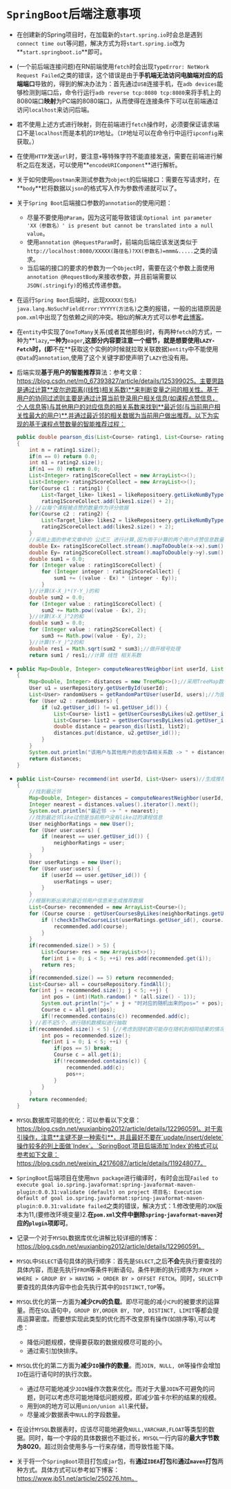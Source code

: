 # `SpringBoot`后端注意事项

- 在创建新的Spring项目时，在加载新的`start.spring.io`时会总是遇到`connect time out`等问题，解决方式为将`start.spring.io`改为**`start.springboot.io`**即可。

- (一个前后端连接问题)在RN前端使用`fetch`时会出现`TypeError: NetWork Request Failed`之类的错误，这个错误是由于**手机端无法访问电脑端对应的后端端口**导致的，得到的解决办法为：首先通过`USB`连接手机，在`adb devices`能够检测到端口后，命令行运行`adb reverse tcp:8080 tcp:8080`来将手机上的8080端口**映射**为PC端的8080端口，从而使得在连接条件下可以在前端通过访问`localhost`来访问后端。

- 若不使用上述方式进行映射，则在前端进行`fetch`操作时，必须要保证请求端口不是`localhost`而是本机的`IP`地址。（`IP`地址可以在命令行中运行`ipconfig`来获取。）

- 在使用`HTTP`发送`url`时，要注意`+`等特殊字符不能直接发送，需要在前端进行解析之后在发送，可以使用**`encodeURIComponent`**进行解析。

- 关于如何使用`postman`来测试参数为`object`的后端接口：需要在写请求时，在**`body`**栏将数据以`json`的格式写入作为参数传递就可以了。

- 关于`Spring Boot`后端接口参数的`annotation`的使用问题：

  - 尽量不要使用`@Param`，因为这可能导致错误:`Optional int parameter 'XX（参数名）' is present but cannot be translated into a null value`。
  - 使用`annotation @RequestParam`时，前端向后端应该发送类似于`http://localhost:8080/XXXXX(路径名)?XX(参数名)=mmm&.....`之类的请求。
  - 当后端的接口的要求的参数为一个`Object`时，需要在这个参数上面使用`annotation @RequestBody`来接收参数，并且前端需要以`JSON(.stringify)`的格式传递参数。

- 在运行`Spring Boot`后端时，出现`XXXXX(包名) java.lang.NoSuchFieldError:YYYYY(方法名)`之类的报错，一般的出错原因是`pom.xml`中出现了包依赖之间的冲突。相似的解决方式可以参考[此博客](https://blog.csdn.net/weixin_48437239/article/details/125396131)。

- 在`entity`中实现了`OneToMany`关系(或者其他那些)时，有两种`fetch`的方式，一种为**`lazy`**,一种为**`eager`**,这部分内容要注意一个细节，就是想要使用`LAZY-Fetch`时，(即**不在**获取这个实例的时候就拉取关联数据)`entity`中不能使用`@Data`的`annotation`,使用了这个关键字即使声明了`LAZY`也没有用。

- 后端实现**基于用户的智能推荐**算法：参考文章：https://blog.csdn.net/m0_67393827/article/details/125399025。主要思路是通过计算**皮尔逊距离((线性)相关系数)**来判断变量之间的相关性。基于用户的协同过滤则主要是通过计算当前登录用户相关信息(如课程点赞信息，个人信息等)与其他用户的对应信息的相关系数来找到**最近邻(与当前用户相关性最大的用户)**,并通过最近邻的相关数据为当前用户做出推荐。以下为实现的基于课程点赞数量的智能推荐过程：

  ```java
  public double pearson_dis(List<Course> rating1, List<Course> rating2)
  {
      int n = rating1.size();
      if(n == 0) return 0.0;
      int n1 = rating2.size();
      if(n1 == 0) return 0.0;
      List<Integer> rating1ScoreCollect = new ArrayList<>();
      List<Integer> rating2ScoreCollect = new ArrayList<>();
      for(Course c1 : rating1) {
          List<Target_like> likes1 = likeRepositoery.getLikeNumByTypeId(1, c1.getCourse_id());
          rating1ScoreCollect.add(likes1.size() + 2);
      } //以每个课程被点赞的数量作为评分依据
      for(Course c2 : rating2) {
          List<Target_like> likes2 = likeRepositoery.getLikeNumByTypeId(1, c2.getCourse_id());
          rating2ScoreCollect.add(likes2.size() + 2);
      }
      //采用上面的参考文章中的 公式三 进行计算,因为用于计算的两个用户点赞信息数量可能不同，所以最好不用公式四。
      double Ex= rating1ScoreCollect.stream().mapToDouble(x->x).sum() / n;//计算X的平均值(X_)
      double Ey= rating2ScoreCollect.stream().mapToDouble(y->y).sum() / n1;//计算Y的平均值(Y_)
      double sum1 = 0.0;
      for (Integer value : rating1ScoreCollect) {
          for (Integer integer : rating2ScoreCollect) {
              sum1 += ((value - Ex) * (integer - Ey));
          }
      }//计算(X-X_)*(Y-Y_)的和
      double sum2 = 0.0;
      for (Integer value : rating1ScoreCollect) {
          sum2 += Math.pow((value - Ex), 2);
      }//计算(X-X_)^2的和
      double sum3 = 0.0;
      for (Integer value : rating2ScoreCollect) {
          sum3 += Math.pow((value - Ey), 2);
      }//计算(Y-Y_)^2的和
      double res1 = Math.sqrt(sum2 * sum3);//做开根号处理
      return sum1 / res1;//计算 线性 相关系数
  ```

- ```java
  public Map<Double, Integer> computeNearestNeighbor(int userId, List<User> users)//计算最近邻
  {
      Map<Double, Integer> distances = new TreeMap<>();//采用TreeMap数据结构进行存储，自动进行排序
      User u1 = userRepository.getUserById(userId);
      List<User> randomUsers = getRandomPartUser(userId, users);//为提高随机程度，在每次重新判断当前用户的最近邻时，都随机生成一个新的用户判断的用户集合。
      for (User u2 : randomUsers) {
          if (u2.getUser_id() != u1.getUser_id()) {
              List<Course> list1 = getUserCoursesByLikes(u2.getUser_id());
              List<Course> list2 = getUserCoursesByLikes(u1.getUser_id());
              double distance = pearson_dis(list1, list2);
              distances.put(distance, u2.getUser_id());
          }
      }
      System.out.println("该用户与其他用户的皮尔森相关系数 -> " + distances);
      return distances;
  }
  ```

- ```java
  public List<Course> recommend(int userId, List<User> users)//生成推荐数据
  {
      //找到最近邻
      Map<Double, Integer> distances = computeNearestNeighbor(userId, users);
      Integer nearest = distances.values().iterator().next();
      System.out.println("最近邻 -> " + nearest);
      //找到最近邻like过但是当前用户没有like过的课程信息
      User neighborRatings = new User();
      for (User user:users) {
          if (nearest == user.getUser_id()) {
              neighborRatings = user;
          }
      }
      User userRatings = new User();
      for (User user:users) {
          if (userId == user.getUser_id()) {
              userRatings = user;
          }
      }
      //根据判断出来的最近邻用户信息来生成推荐数据
      List<Course> recommended = new ArrayList<Course>();
      for (Course course : getUserCoursesByLikes(neighborRatings.getUser_id())) {
          if (!checkInTheCourseList(userRatings.getUser_id(), course.getCourse_id())) {
              recommended.add(course);
          }
      }
      if(recommended.size() > 5) {
          List<Course> res = new ArrayList<>();
          for(int i = 0; i < 5; ++i) res.add(recommended.get(i));
          return res;
      }
      if(recommended.size() == 5) return recommended;
      List<Course> all = courseRepository.findAll();
      for(int j = recommended.size(); j < 5; ++j) {
          int pos = (int)(Math.random() * (all.size() - 1));
          System.out.println("j=" + j + "时对应的随机出来的pos=" + pos);
          Course c = all.get(pos);
          if(!recommended.contains(c)) recommended.add(c);
      } //若不足5个，进行随机数模拟进行抽取
      if(recommended.size() < 5) {//考虑到随机数可能存在随机到相同结果的情况，若获取的数据仍然少于5个，则直接添加至5个
          int pos = recommended.size();
          for(int i = 0; i < 5; ++i) {
              if(pos == 5) break;
              Course c = all.get(i);
              if(!recommended.contains(c)) {
                  recommended.add(c);
                  pos++;
              }
          }
      }
      return recommended;
  }
  ```

- `MYSQL`数据库可能的优化：可以参看以下文章：https://blog.csdn.net/wuxianbing2012/article/details/122960591。对于索引操作，注意**主键不是一种索引**，并且最好不要在`update/insert/delete`操作较多的列上面做`Index`。`SpringBoot`项目后端添加`Index`的格式可以参考如下文章：https://blog.csdn.net/weixin_42176087/article/details/119248077。

- `SpringBoot`后端项目在使用`mvn package`进行编译时，有时会出现`Failed to execute goal io.spring.javaformat:spring-javaformat-maven-plugin:0.0.31:validate (default) on project 项目名: Execution default of goal io.spring.javaformat:spring-javaformat-maven-plugin:0.0.31:validate failed`之类的错误，解决方式：1.修改使用的`JDK`版本为11,(要修改环境变量)2.**在`pom.xml`文件中删除`spring-javaformat-maven`对应的`plugin`项即可**。

- 记录一个对于`MYSQL`数据库优化讲解比较详细的博客：https://blog.csdn.net/wuxianbing2012/article/details/122960591。

- `MYSQL`中`SELECT`语句具体的执行顺序：首先是`SELECT`,之后**不会**先执行要查找的具体内容，而是先执行`FROM`等条件判断语句。条件判断的执行顺序为:`FROM > WHERE > GROUP BY > HAVING > ORDER BY > OFFSET FETCH`。同时，`SELECT`中要查找的具体内容中也会先执行其中的`DISTINCT,TOP`等。

- `MYSQL`优化的第一方面为**减少`CPU`的负载**。即尽可能的减小`CPU`的被要求的运算量。而在`SQL`语句中，`GROUP BY,ORDER BY, TOP, DISTINCT, LIMIT`等都会提高运算密度。而要想实现此类型的优化而不改变原有操作(如排序等),可以考虑：

  - 降低问题规模，使得要获取的数据规模尽可能的小。
  - 通过索引加快排序。

- `MYSQL`优化的第二方面为**减少`IO`操作的数量**。而`JOIN, NULL, OR`等操作会增加`IO`在运行语句时的执行次数。
  - 通过尽可能地减少`JOIN`操作次数来优化。而对于大量`JOIN`不可避免的问题，则可以考虑尽可能地降低问题规模，即减少笛卡尔积的结果的规模。
  - 用到`OR`的地方可以用`union/union all`来代替。
  - 尽量减少数据表中`NULL`的字段数量。

- 在设计`MYSQL`数据表时，应该尽可能地避免`NULL,VARCHAR,FLOAT`等类型的数据。同时，每一个字段的具体数据也不能过长，`MYSQL`一行内容的**最大字节数为8020**。超过则会使用多与一行来存储，而导致性能下降。

- 关于将一个`SpringBoot`项目打包成`jar`包，有**通过`IDEA`打包**和**通过`maven`打包**两种方式。具体方式可以参考如下博客：https://www.jb51.net/article/250276.htm。